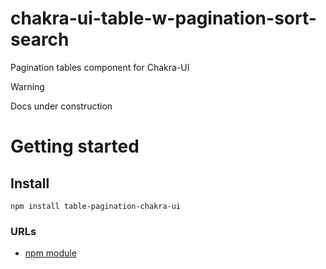 # chakra-ui-table-w-pagination-sort-search
Pagination tables component for Chakra-UI

> [!WARNING]
> Docs under construction

# Getting started

## Install

`npm install table-pagination-chakra-ui`

### URLs

- [npm module](https://www.npmjs.com/package/table-pagination-chakra-ui)
  
